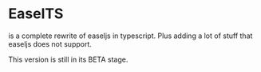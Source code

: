 # EaselTS

is a complete rewrite of easeljs in typescript. Plus adding a lot of stuff that easeljs does not support.

This version is still in its BETA stage.
